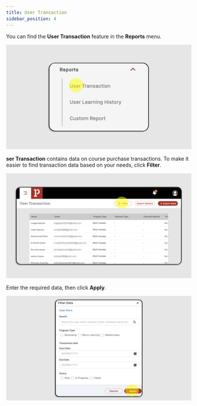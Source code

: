 ```yaml
---
title: User Transaction
sidebar_position: 4
---
```

You can find the **User Transaction** feature in the **Reports** menu.

![](/img/user-transaction_skills-1.png)

**ser Transaction** contains data on course purchase transactions. To make it easier to find transaction data based on your needs, click **Filter**.

![](/img/user-transaction_skills-2.png)

Enter the required data, then click **Apply**.

![](/img/user-transaction_skills-3.png)
